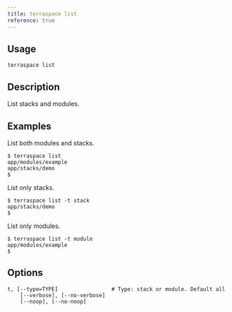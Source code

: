```yaml
---
title: terraspace list
reference: true
---
```


## Usage

    terraspace list

## Description

List stacks and modules.

## Examples

List both modules and stacks.

    $ terraspace list
    app/modules/example
    app/stacks/demo
    $

List only stacks.

    $ terraspace list -t stack
    app/stacks/demo
    $

List only modules.

    $ terraspace list -t module
    app/modules/example
    $


## Options

```
t, [--type=TYPE]                 # Type: stack or module. Default all
    [--verbose], [--no-verbose]  
    [--noop], [--no-noop]        
```

